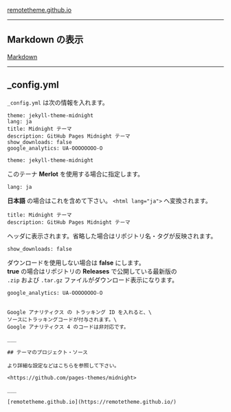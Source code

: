 
[remotetheme.github.io](https://remotetheme.github.io/)

___

## Markdown の表示

[Markdown](markdown)

___

## _config.yml

`_config.yml` は次の情報を入れます。

```
theme: jekyll-theme-midnight
lang: ja
title: Midnight テーマ
description: GitHub Pages Midnight テーマ
show_downloads: false
google_analytics: UA-OOOOOOOO-O
```

```
theme: jekyll-theme-midnight
```

このテーナ **Merlot** を使用する場合に指定します。

```
lang: ja
```

**日本語** の場合はこれを含めて下さい。 `<html lang="ja">` へ変換されます。

```
title: Midnight テーマ
description: GitHub Pages Midnight テーマ
```

ヘッダに表示されます。省略した場合はリポジトリ名・タグが反映されます。

```
show_downloads: false
```

ダウンロードを使用しない場合は **false** にします。\
**true** の場合はリポジトリの **Releases** で公開している最新版の\
`.zip` および `.tar.gz` ファイルがダウンロード表示になります。

```
google_analytics: UA-OOOOOOOO-O


Google アナリティクス の トラッキング ID を入れると、\
ソースにトラッキングコードが付与されます。\
Google アナリティクス 4 のコードは非対応です。

___

## テーマのプロジェクト・ソース

より詳細な設定などはこちらを参照して下さい。

<https://github.com/pages-themes/midnight>

___

[remotetheme.github.io](https://remotetheme.github.io/)


